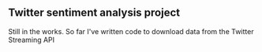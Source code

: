## Twitter sentiment analysis project

Still in the works.  So far I've written code to download data from the Twitter Streaming API